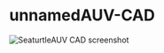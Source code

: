 # unnamedAUV-CAD
![SeaturtleAUV CAD screenshot](https://github.com/robosub-ucr/unnamedAUV/blob/master/seaturtleAUV%20CAD.png)
